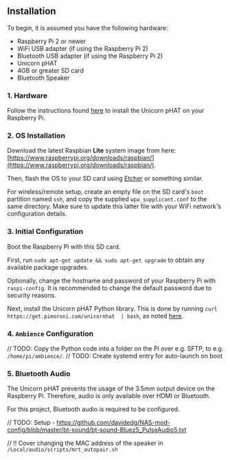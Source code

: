 ## Installation

To begin, it is assumed you have the following hardware:

- Raspberry Pi 2 or newer
- WiFi USB adapter (if using the Raspberry Pi 2)
- Bluetooth USB adapter (if using the Raspberry Pi 2)
- Unicorn pHAT
- 4GB or greater SD card
- Bluetooth Speaker

### 1. Hardware

Follow the instructions found [here](https://learn.pimoroni.com/tutorial/sandyj/soldering-phats) to install the Unicorn pHAT on your Raspberry Pi.

### 2. OS Installation

Download the latest Raspbian **Lite** system image from here: [https://www.raspberrypi.org/downloads/raspbian/](https://www.raspberrypi.org/downloads/raspbian/).

Then, flash the OS to your SD card using [Etcher](https://etcher.io/) or something similar.

For wireless/remote setup, create an empty file on the SD card's `boot` partition named `ssh`, and copy the supplied `wpa_supplicant.conf` to the same directory. Make sure to update this latter file with your WiFi network's configuration details.

### 3. Initial Configuration

Boot the Raspberry Pi with this SD card.

First, run `sudo apt-get update && sudo apt-get upgrade` to obtain any available package upgrades.

Optionally, change the hostname and password of your Raspberry Pi with `raspi-config`. It is recommended to change the default password due to security reasons.

Next, install the Unicorn pHAT Python library. This is done by running `curl https://get.pimoroni.com/unicornhat  | bash`, as noted [here](https://learn.pimoroni.com/tutorial/sandyj/getting-started-with-unicorn-phat).

### 4. `Ambience` Configuration

// TODO: Copy the Python code into a folder on the Pi over e.g. SFTP, to e.g. `/home/pi/ambience/`.
// TODO: Create systemd entry for auto-launch on boot

### 5. Bluetooth Audio

The Unicorn pHAT prevents the usage of the 3.5mm output device on the Raspberry Pi. Therefore, audio is only available over HDMI or Bluetooth.

For this project, Bluetooth audio is required to be configured.

// TODO: Setup - https://github.com/davidedg/NAS-mod-config/blob/master/bt-sound/bt-sound-Bluez5_PulseAudio5.txt

// !! Cover changing the MAC address of the speaker in `/Local/audio/scripts/mrt_autopair.sh`
